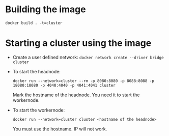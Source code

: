 # Building the image
`docker build . -t=cluster` 
# Starting a cluster using the image
- Create a user defined network:
   `docker network create --driver bridge cluster`
- To start the headnode:

  ```
  docker run --network=cluster --rm -p 8080:8080 -p 8088:8088 -p 18080:18080 -p 4040:4040 -p 4041:4041 cluster
  ```
  Mark the hostname of the headnode. You need it to start the workernode.
- To start the workernode:

  ```
  docker run --network=cluster cluster <hostname of the headnode>
  ```
  You must use the hostname. IP will not work.
